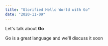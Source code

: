 ```yaml
---
title: "Glorified Hello World with Go"
date: "2020-11-09"
---
```


Let's talk about **Go**

Go is a great language and we'll discuss it soon
